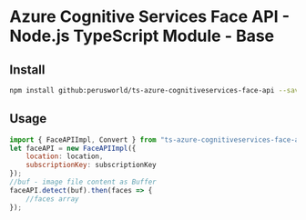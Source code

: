 # Azure Cognitive Services Face API - Node.js TypeScript Module - Base #

## Install
```bash
npm install github:perusworld/ts-azure-cognitiveservices-face-api --save
```

## Usage
```javascript
import { FaceAPIImpl, Convert } from "ts-azure-cognitiveservices-face-api";
let faceAPI = new FaceAPIImpl({
    location: location,
    subscriptionKey: subscriptionKey
});
//buf - image file content as Buffer
faceAPI.detect(buf).then(faces => {
    //faces array
});
```